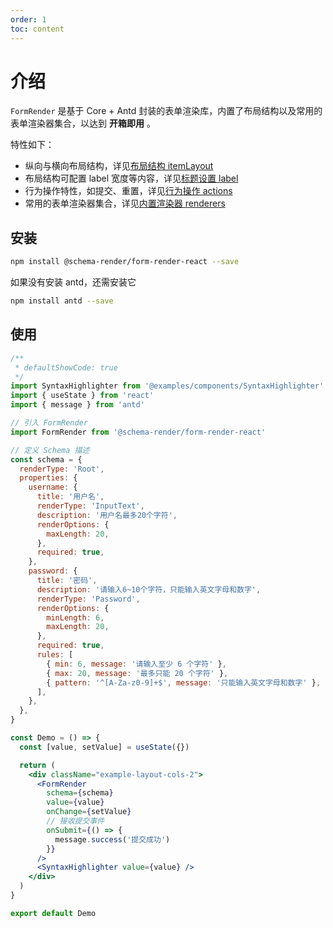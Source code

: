 ```yaml
---
order: 1
toc: content
---
```


# 介绍

`FormRender` 是基于 Core + Antd 封装的表单渲染库，内置了布局结构以及常用的表单渲染器集合，以达到 **开箱即用** 。

特性如下：

- 纵向与横向布局结构，详见[布局结构 itemLayout](./100-item-layout.md)
- 布局结构可配置 label 宽度等内容，详见[标题设置 label](./200-label.md)
- 行为操作特性，如提交、重置，详见[行为操作 actions](./300-actions.md)
- 常用的表单渲染器集合，详见[内置渲染器 renderers](./500-builtin-renderers.md)

## 安装

```bash
npm install @schema-render/form-render-react --save
```

如果没有安装 antd，还需安装它

```bash
npm install antd --save
```

## 使用

```jsx
/**
 * defaultShowCode: true
 */
import SyntaxHighlighter from '@examples/components/SyntaxHighlighter'
import { useState } from 'react'
import { message } from 'antd'

// 引入 FormRender
import FormRender from '@schema-render/form-render-react'

// 定义 Schema 描述
const schema = {
  renderType: 'Root',
  properties: {
    username: {
      title: '用户名',
      renderType: 'InputText',
      description: '用户名最多20个字符',
      renderOptions: {
        maxLength: 20,
      },
      required: true,
    },
    password: {
      title: '密码',
      description: '请输入6~10个字符，只能输入英文字母和数字',
      renderType: 'Password',
      renderOptions: {
        minLength: 6,
        maxLength: 20,
      },
      required: true,
      rules: [
        { min: 6, message: '请输入至少 6 个字符' },
        { max: 20, message: '最多只能 20 个字符' },
        { pattern: '^[A-Za-z0-9]+$', message: '只能输入英文字母和数字' },
      ],
    },
  },
}

const Demo = () => {
  const [value, setValue] = useState({})

  return (
    <div className="example-layout-cols-2">
      <FormRender
        schema={schema}
        value={value}
        onChange={setValue}
        // 接收提交事件
        onSubmit={() => {
          message.success('提交成功')
        }}
      />
      <SyntaxHighlighter value={value} />
    </div>
  )
}

export default Demo
```
